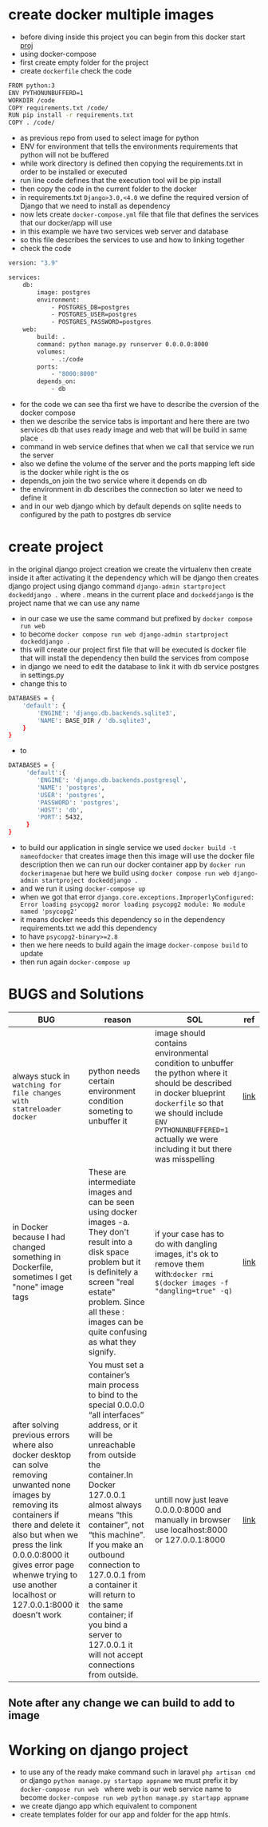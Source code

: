 # create docker multiple images
- before diving inside this project you can begin from this docker start [proj](https://github.com/mostafaadawy/try_docker)
- using docker-compose
- first create empty folder for the project 
- create `dockerfile` check the code
```sh
FROM python:3
ENV PYTHONUNBUFFERD=1
WORKDIR /code
COPY requirements.txt /code/
RUN pip install -r requirements.txt
COPY . /code/
```
- as previous repo from used to select image for python 
- ENV for environment that tells the environments requirements that python will not be buffered 
- while work directory is defined then copying the requirements.txt in order to be installed or executed
- run line code defines that the execution tool will be pip install
- then copy the code in the current folder to the docker
- in requirements.txt `Django>3.0,<4.0` we define the required version of Django that we need to install as dependency 
- now lets create `docker-compose.yml` file that file that defines the services that our docker/app will use
- in this example we have two services web server and database
- so this file describes the services to use and how to linking together
- check the code
```sh
version: "3.9"

services:
    db:
        image: postgres
        environment:
            - POSTGRES_DB=postgres
            - POSTGRES_USER=postgres
            - POSTGRES_PASSWORD=postgres
    web:
        build: .
        command: python manage.py runserver 0.0.0.0:8000
        volumes:
            - .:/code
        ports:
            - "8000:8000"
        depends_on:
            - db
```
- for the code we can see tha first we have to describe the cversion of the docker compose
- then we describe the service tabs is important and here there are two services db that uses ready image and web that will be build in same place `.` 
- command in web service defines that when we call that service we run the server 
- also we define the volume of the server and the ports mapping left side is the docker while right is the os
- depends_on join the two service where it depends on db
- the environment in db describes the connection so later we need to define it
- and in our web django which by default depends on sqlite needs to configured by the path to postgres db service
# create project
in the original django project creation we create the virtualenv then create inside it after activating it the dependency which will be django then creates django project using django command `django-admin startproject dockeddjango .`
where . means in the current place and `dockeddjango` is the project name that we can use any name
- in our case we use the same command but prefixed by `docker compose run web` 
- to become `docker compose run web django-admin startproject dockeddjango .`
- this will create our project first file that will be executed is docker file that will install the dependency then build the services from compose
- in django we need to edit the database to link it with db service postgres in settings.py
- change this to 
```sh
DATABASES = {
    'default': {
        'ENGINE': 'django.db.backends.sqlite3',
        'NAME': BASE_DIR / 'db.sqlite3',
    }
}
```
- to 
```sh
DATABASES = {
     'default':{
        'ENGINE': 'django.db.backends.postgresql',
        'NAME': 'postgres',
        'USER': 'postgres',
        'PASSWORD': 'postgres',
        'HOST': 'db',
        'PORT': 5432,
     }
}
```
- to build our application in single service we used `docker build -t nameofdocker` that creates image then this image will use the docker file description then we can run our docker container app by `docker run dockerimagenae` but here we build using `docker compose run web django-admin startproject dockeddjango .`
- and we run it using `docker-compose up`
- when we got that error `django.core.exceptions.ImproperlyConfigured: Error loading psycopg2 moror loading psycopg2 module: No module named 'psycopg2'`
- it means docker needs this dependency so in the dependency requirements.txt we add this dependency
- to have `psycopg2-binary>=2.8` 
- then we here needs to build again the image `docker-compose build` to update
- then run again `docker-compose up`

# BUGS and Solutions
|BUG|reason|SOL|ref|
|-- |--|--|--|
|always stuck in `watching for file changes with statreloader docker`|python needs certain environment condition someting to unbuffer it|image should contains environmental condition to unbuffer the python where it should be described in docker blueprint `dockerfile` so that we should include `ENV PYTHONUNBUFFERED=1` actually we were including it but there was misspelling |[link](https://stackoverflow.com/questions/65301487/django-with-docker-stuck-on-watching-for-file-changes-with-statreloader)|
|in Docker because I had changed something in Dockerfile, sometimes I get "none" image tags|These are intermediate images and can be seen using docker images -a. They don't result into a disk space problem but it is definitely a screen "real estate" problem. Since all these <none>:<none> images can be quite confusing as what they signify.|if your case has to do with dangling images, it's ok to remove them with:`docker rmi $(docker images -f "dangling=true" -q)` |[link](https://stackoverflow.com/questions/53221412/why-the-none-image-appears-in-docker-and-how-can-we-avoid-it)|
|after solving previous errors where also docker desktop can solve removing unwanted none images by removing its containers if there and delete it also but when we press the link 0.0.0.0:8000 it gives error page whenwe trying to use another localhost or 127.0.0.1:8000 it doesn't work |You must set a container’s main process to bind to the special 0.0.0.0 “all interfaces” address, or it will be unreachable from outside the container.In Docker 127.0.0.1 almost always means “this container”, not “this machine”. If you make an outbound connection to 127.0.0.1 from a container it will return to the same container; if you bind a server to 127.0.0.1 it will not accept connections from outside.|untill now just leave 0.0.0.0:8000 and manually in browser use localhost:8000 or 127.0.0.1:8000|[link](https://stackoverflow.com/questions/59179831/docker-app-server-ip-address-127-0-0-1-difference-of-0-0-0-0-ip)|

## Note after any change we can build to add to image

# Working on django project
- to use any of the ready make command such in laravel `php artisan cmd` or django `python manage.py startapp appname` we must prefix it by `docker-compose run web ` where web is our web service name
to become `docker-compose run web python manage.py startapp appname`
- we create django app which equivalent to component 
- create templates folder for our app and folder for the app htmls.


